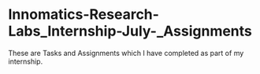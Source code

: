 # Innomatics-Research-Labs_Internship-July-_Assignments
These are Tasks and Assignments which I have completed as part of my internship.
